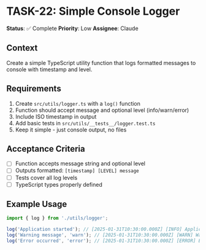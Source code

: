 # TASK-22: Simple Console Logger

**Status**: ✅ Complete
**Priority**: Low
**Assignee**: Claude

## Context

Create a simple TypeScript utility function that logs formatted messages to console with timestamp and level.

## Requirements

1. Create `src/utils/logger.ts` with a `log()` function
2. Function should accept message and optional level (info/warn/error)
3. Include ISO timestamp in output
4. Add basic tests in `src/utils/__tests__/logger.test.ts`
5. Keep it simple - just console output, no files

## Acceptance Criteria

- [ ] Function accepts message string and optional level
- [ ] Outputs formatted: `[timestamp] [LEVEL] message`
- [ ] Tests cover all log levels
- [ ] TypeScript types properly defined

## Example Usage

```typescript
import { log } from './utils/logger';

log('Application started'); // [2025-01-31T10:30:00.000Z] [INFO] Application started
log('Warning message', 'warn'); // [2025-01-31T10:30:00.000Z] [WARN] Warning message
log('Error occurred', 'error'); // [2025-01-31T10:30:00.000Z] [ERROR] Error occurred
```
